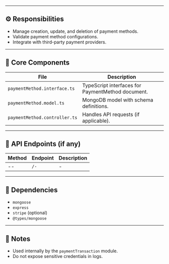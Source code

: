 
---

## ⚙️ Responsibilities

- Manage creation, update, and deletion of payment methods.
- Validate payment method configurations.
- Integrate with third-party payment providers.

---

## 🧱 Core Components

| File | Description |
|------|--------------|
| `paymentMethod.interface.ts` | TypeScript interfaces for PaymentMethod document. |
| `paymentMethod.model.ts` | MongoDB model with schema definitions. |
| `paymentMethod.controller.ts` | Handles API requests (if applicable). |

---

## 🔄 API Endpoints (if any)

| Method | Endpoint | Description |
|--------|-----------|-------------|
| -- | `/-` | - |

---

## 🧩 Dependencies

- `mongoose`
- `express`
- `stripe` (optional)
- `@types/mongoose`

---

## 📌 Notes

- Used internally by the `paymentTransaction` module.
- Do not expose sensitive credentials in logs.
